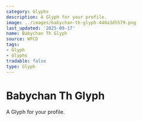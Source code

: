```yaml
---
category: Glyphs
description: A Glyph for your profile.
image: ../images/babychan-th-glyph-440a3d5579.png
last_updated: '2025-09-17'
name: Babychan Th Glyph
source: WFCD
tags:
- Glyph
- Glyphs
tradable: false
type: Glyph
---
```


# Babychan Th Glyph

A Glyph for your profile.

